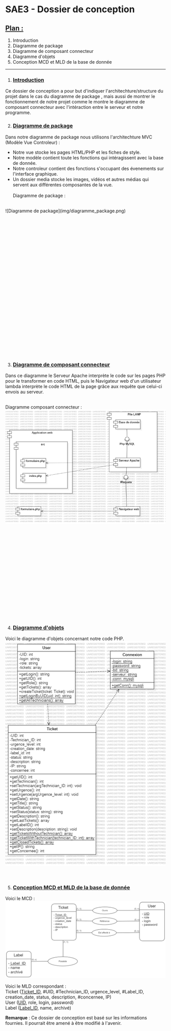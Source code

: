 # SAE3 - Dossier de conception 

## <ins>Plan :</ins>
1) Introduction
2) Diagramme de package
3) Diagramme de composant connecteur
4) Diagramme d'objets
5) Conception MCD et MLD de la base de donnée
***

1) ### <ins>Introduction</ins>

Ce dossier de conception a pour but d'indiquer l'architechture/structure du projet dans le cas du diagramme de package , mais aussi de montrer le fonctionnement de notre projet comme le montre le diagramme de composant connecteur avec l'intéraction entre le serveur et notre programme.

2) ### <ins>Diagramme de package</ins>
Dans notre diagramme de package nous utilisons l'architechture MVC (Modèle Vue Controleur) :
* Notre vue stocke les pages HTML/PHP et les fiches de style.
* Notre modèle contient toute les fonctions qui intéragissent avec la base de donnée.
* Notre controleur contient des fonctions s'occupant des évenements sur l'interface graphique.
* Un dossier media stocke les images, vidéos et autres médias qui servent aux différentes composantes de la vue.<br><br>
Diagramme de package :
<br>
![Diagramme de package](img/diagramme_package.png)
<br>
<br>
<br>
<br>
<br>
<br>
<br>
<br>
<br>
<br>
<br>
<br>
<br>
<br>
<br>
<br>
<br>
<br>
<br>
<br>
<br>
<br>
<br>
<br>
<br>
<br>
<br>


3) ### <ins>Diagramme de composant connecteur</ins>

Dans ce diagramme le Serveur Apache interprète le code sur les pages PHP pour le transformer en code HTML, puis le Navigateur web d'un utilisateur lambda interprète le code HTML de la page grâce aux requête que celui-ci envois au serveur.
<br><br>

Diagramme composant connecteur :
![Diagramme de composant connecteur](img/diagramme_composant_connecteur.png)
<br>
<br>
<br>
<br>
<br>
<br>
<br>
<br>
<br>
<br>
<br>
<br>
<br>
<br>
<br>
<br>
<br>
<br>

4) ### <ins>Diagramme d'objets</ins>

Voici le diagramme d'objets concernant notre code PHP.
![Diagramme d'objets](img/conception__objet_PHP.png)

<br>

5) ### <ins>Conception MCD et MLD de la base de donnée</ins>

Voici le MCD :
![MCD](img/MCD.png)

Voici le MLD correspondant :<br>
Ticket (<ins>Ticket_ID</ins>, #UID, #Technician_ID, urgence_level, #Label_ID, creation_date, status, description, #concernee, IP)
<br>
User (<ins>UID</ins>, role,  login, password)<br>
Label (<ins>Label_ID</ins>, name, archivé)<br>

**Remarque** : Ce dossier de conception est basé sur les informations fournies. Il pourrait être amené à être modifié à l'avenir.